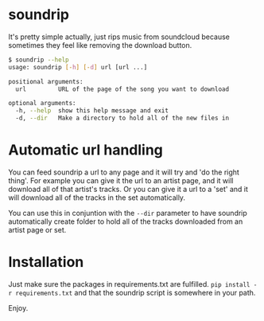 soundrip
=========

It's pretty simple actually, just rips music from soundcloud because
sometimes they feel like removing the download button.

```bash
$ soundrip --help
usage: soundrip [-h] [-d] url [url ...]

positional arguments:
  url         URL of the page of the song you want to download

optional arguments:
  -h, --help  show this help message and exit
  -d, --dir   Make a directory to hold all of the new files in
```

# Automatic url handling

You can feed soundrip a url to any page and it will try and 'do the right thing'.
For example you can give it the url to an artist page, and it will download all of
that artist's tracks. Or you can give it a url to a 'set' and it will download 
all of the tracks in the set automatically.

You can use this in conjuntion with the `--dir` parameter to have soundrip automatically
create folder to hold all of the tracks downloaded from an artist page or set.

# Installation

Just make sure the packages in requirements.txt are fulfilled.
`pip install -r requirements.txt` and that the soundrip script is
somewhere in your path.

Enjoy.
